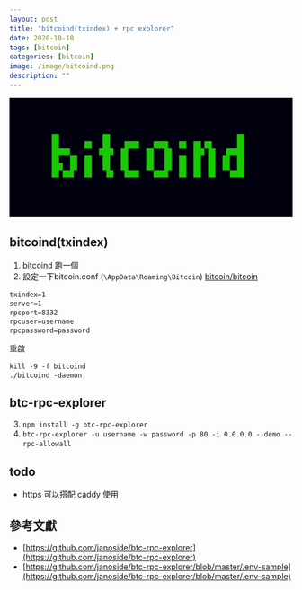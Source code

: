 ```yaml
---
layout: post
title: "bitcoind(txindex) + rpc explorer"
date: 2020-10-10
tags: [bitcoin]
categories: [bitcoin]
image: /image/bitcoind.png
description: ""
---
```


![](/image/bitcoind.png)

## bitcoind(txindex)
1. bitcoind 跑一個
2. 設定一下bitcoin.conf (`\AppData\Roaming\Bitcoin`) [bitcoin/bitcoin](https://github.com/bitcoin/bitcoin/blob/master/share/examples/bitcoin.conf)

```
txindex=1
server=1
rpcport=8332
rpcuser=username
rpcpassword=password
```

重啟
```
kill -9 -f bitcoind
./bitcoind -daemon
```

## btc-rpc-explorer
3. `npm install -g btc-rpc-explorer`
4. `btc-rpc-explorer -u username -w password -p 80 -i 0.0.0.0 --demo --rpc-allowall`

## todo
* https 可以搭配 caddy 使用

## 參考文獻
* [https://github.com/janoside/btc-rpc-explorer](https://github.com/janoside/btc-rpc-explorer)
* [https://github.com/janoside/btc-rpc-explorer/blob/master/.env-sample](https://github.com/janoside/btc-rpc-explorer/blob/master/.env-sample)